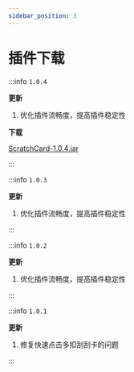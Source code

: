 ```yaml
---
sidebar_position: 3
---
```


# 插件下载

:::info `1.0.4`

**更新**

1. 优化插件流畅度，提高插件稳定性

**下载**

[ScratchCard-1.0.4.jar](https://www.goodmc.cn/plugin/ScratchCard/ScratchCard-1.0.4.jar)

:::

:::info `1.0.3`

**更新**

1. 优化插件流畅度，提高插件稳定性

:::


:::info `1.0.2`

**更新**

1. 优化插件流畅度，提高插件稳定性

:::

:::info `1.0.1`

**更新**

1. 修复快速点击多扣刮刮卡的问题

:::
